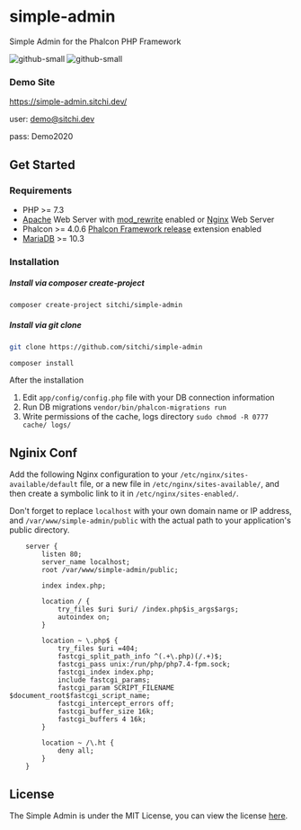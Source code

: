 # simple-admin
Simple Admin for the Phalcon PHP Framework

![github-small](https://sitchi.dev/sa4.png)
![github-small](https://sitchi.dev/sa3.png)

### Demo Site
https://simple-admin.sitchi.dev/

user: demo@sitchi.dev

pass: Demo2020

## Get Started

### Requirements

* PHP >= 7.3
* [Apache][1] Web Server with [mod_rewrite][2] enabled or [Nginx][3] Web Server
* Phalcon >= 4.0.6 [Phalcon Framework release][4] extension enabled
* [MariaDB][5] >= 10.3

### Installation

##### Install via composer create-project

```bash
composer create-project sitchi/simple-admin
```

##### Install via git clone

```bash
git clone https://github.com/sitchi/simple-admin

composer install
```

After the installation

1. Edit `app/config/config.php` file with your DB connection information
2. Run DB migrations `vendor/bin/phalcon-migrations run`
3. Write permissions of the cache, logs directory `sudo chmod -R 0777 cache/ logs/`

## Nginix Conf 

Add the following Nginx configuration to your `/etc/nginx/sites-available/default` file, or a new file in `/etc/nginx/sites-available/`, and then create a symbolic link to it in `/etc/nginx/sites-enabled/`. 

Don't forget to replace `localhost` with your own domain name or IP address, and `/var/www/simple-admin/public` with the actual path to your application's public directory.

```nginx
    server {
        listen 80;
        server_name localhost;
        root /var/www/simple-admin/public;

        index index.php;

        location / {
            try_files $uri $uri/ /index.php$is_args$args;
            autoindex on;
        }

        location ~ \.php$ {
            try_files $uri =404;
            fastcgi_split_path_info ^(.+\.php)(/.+)$;
            fastcgi_pass unix:/run/php/php7.4-fpm.sock;
            fastcgi_index index.php;
            include fastcgi_params;
            fastcgi_param SCRIPT_FILENAME $document_root$fastcgi_script_name;
            fastcgi_intercept_errors off;
            fastcgi_buffer_size 16k;
            fastcgi_buffers 4 16k;
        }

        location ~ /\.ht {
            deny all;
        }
    }
```


## License

The Simple Admin is under the MIT License, you can view the license [here](https://github.com/sitchi/simple-admin/blob/master/LICENSE).

[1]: http://httpd.apache.org/
[2]: http://httpd.apache.org/docs/current/mod/mod_rewrite.html
[3]: http://nginx.org/
[4]: https://github.com/phalcon/cphalcon/releases
[5]: https://mariadb.org/